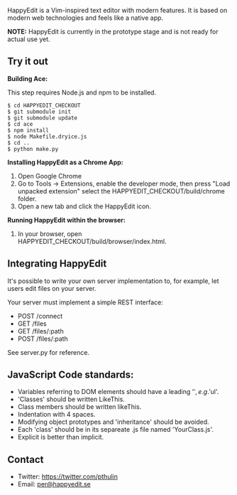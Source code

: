 HappyEdit is a Vim-inspired text editor with modern features. It is based on modern web technologies and feels like a native app.

**NOTE:** HappyEdit is currently in the prototype stage and is not ready for actual use yet.

Try it out
----------

**Building Ace:**

This step requires Node.js and npm to be installed.

```
$ cd HAPPYEDIT_CHECKOUT
$ git submodule init
$ git submodule update
$ cd ace
$ npm install
$ node Makefile.dryice.js
$ cd ..
$ python make.py
```

**Installing HappyEdit as a Chrome App:**

1. Open Google Chrome
2. Go to Tools -> Extensions, enable the developer mode, then press "Load unpacked extension" select the HAPPYEDIT_CHECKOUT/build/chrome folder.
3. Open a new tab and click the HappyEdit icon.

**Running HappyEdit within the browser:**

1. In your browser, open HAPPYEDIT_CHECKOUT/build/browser/index.html.

Integrating HappyEdit
---------------------

It's possible to write your own server implementation to, for example, let
users edit files on your server.

Your server must implement a simple REST interface:

 * POST    /connect
 * GET     /files
 * GET     /files/:path
 * POST    /files/:path

See server.py for reference.

JavaScript Code standards:
--------------------------

 * Variables referring to DOM elements should have a leading '$', e.g. '$ul'.
 * 'Classes' should be written LikeThis.
 * Class members should be written likeThis.
 * Indentation with 4 spaces.
 * Modifying object prototypes and 'inheritance' should be avoided.
 * Each 'class' should be in its separeate .js file named 'YourClass.js'.
 * Explicit is better than implicit.

Contact
-------

 * Twitter: https://twitter.com/pthulin
 * Email: per@happyedit.se

